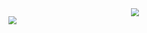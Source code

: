 <div align="center">
	<img src="https://capsule-render.vercel.app/api?type=cylinder&color=auto&text=FE%20Developer&fontAlignY=45&fontSize=40&height=150&animation=blinking&desc=Hyeoxxz&descAlignY=70">
</div>
<a href="버튼을 눌렀을 때 이동할 링크" target="_blank"><img src="https://img.shields.io/badge/Hyeokjun-000000style=social&logo=appveyor&logo=0B2343&logoColor=000000"/></a>
